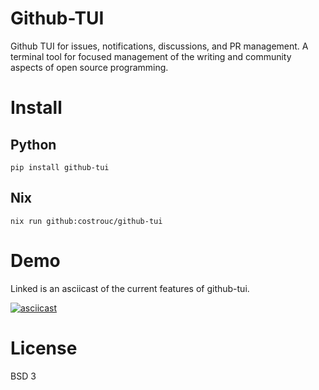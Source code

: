 # Github-TUI

Github TUI for issues, notifications, discussions, and PR
management. A terminal tool for focused management of the writing and
community aspects of open source programming.

# Install

## Python

```shell
pip install github-tui
```

## Nix

```shell
nix run github:costrouc/github-tui
```

# Demo

Linked is an asciicast of the current features of github-tui.

[![asciicast](https://asciinema.org/a/537424.svg)](https://asciinema.org/a/537424)

# License

BSD 3

